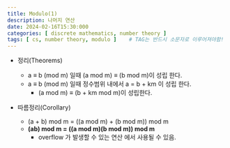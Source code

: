 ```yaml
---
title: Modulo(1)
description: 나머지 연산
date: 2024-02-16T15:30:000
categories: [ discrete mathematics, number theory ]
tags: [ cs, number theory, modulo ]    # TAG는 반드시 소문자로 이루어져야함!
---
```


- 정리(Theorems)
  - a ≡ b (mod m) 일때 (a mod m) ≡ (b mod m)이 성립 한다.
  - a ≡ b (mod m) 일때 정수범위 내에서 a = b + km 이 성립 한다.
    - (a mod m) ≡ (b + km mod m)이 성립한다.

- 따름정리(Corollary)
  - (a + b) mod m = ((a mod m) + (b mod m)) mod m
  - **(ab) mod m = ((a mod m)(b mod m)) mod m**
    - overflow 가 발생할 수 있는 연산 에서 사용될 수 있음.


